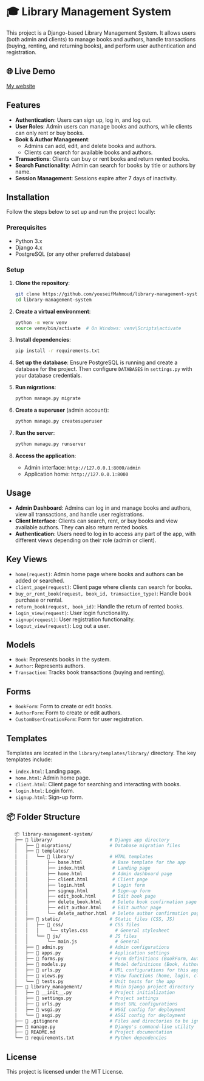 # 🎓 Library Management System

This project is a Django-based Library Management System. It allows users (both admin and clients) to manage books and authors, handle transactions (buying, renting, and returning books), and perform user authentication and registration.

## 🌐 Live Demo

[My website](https://yousefhani.pythonanywhere.com/)

## Features

- **Authentication**: Users can sign up, log in, and log out.
- **User Roles**: Admin users can manage books and authors, while clients can only rent or buy books.
- **Book & Author Management**:
  - Admins can add, edit, and delete books and authors.
  - Clients can search for available books and authors.
- **Transactions**: Clients can buy or rent books and return rented books. 
- **Search Functionality**: Admin can search for books by title or authors by name.
- **Session Management**: Sessions expire after 7 days of inactivity.

## Installation

Follow the steps below to set up and run the project locally:

### Prerequisites

- Python 3.x
- Django 4.x
- PostgreSQL (or any other preferred database)

### Setup

1. **Clone the repository**:
    ```bash
    git clone https://github.com/youseifMahmoud/library-management-system.git
    cd library-management-system
    ```

2. **Create a virtual environment**:
    ```bash
    python -m venv venv
    source venv/bin/activate  # On Windows: venv\Scripts\activate
    ```

3. **Install dependencies**:
    ```bash
    pip install -r requirements.txt
    ```

4. **Set up the database**:
    Ensure PostgreSQL is running and create a database for the project. Then configure `DATABASES` in `settings.py` with your database credentials.

5. **Run migrations**:
    ```bash
    python manage.py migrate
    ```

6. **Create a superuser** (admin account):
    ```bash
    python manage.py createsuperuser
    ```

7. **Run the server**:
    ```bash
    python manage.py runserver
    ```

8. **Access the application**:
    - Admin interface: `http://127.0.0.1:8000/admin`
    - Application home: `http://127.0.0.1:8000`

## Usage

- **Admin Dashboard**: Admins can log in and manage books and authors, view all transactions, and handle user registrations.
- **Client Interface**: Clients can search, rent, or buy books and view available authors. They can also return rented books.
- **Authentication**: Users need to log in to access any part of the app, with different views depending on their role (admin or client).

## Key Views

- `home(request)`: Admin home page where books and authors can be added or searched.
- `client_page(request)`: Client page where clients can search for books.
- `buy_or_rent_book(request, book_id, transaction_type)`: Handle book purchase or rental.
- `return_book(request, book_id)`: Handle the return of rented books.
- `login_view(request)`: User login functionality.
- `signup(request)`: User registration functionality.
- `logout_view(request)`: Log out a user.

## Models

- `Book`: Represents books in the system.
- `Author`: Represents authors.
- `Transaction`: Tracks book transactions (buying and renting).

## Forms

- `BookForm`: Form to create or edit books.
- `AuthorForm`: Form to create or edit authors.
- `CustomUserCreationForm`: Form for user registration.

## Templates

Templates are located in the `library/templates/library/` directory. The key templates include:

- `index.html`: Landing page.
- `home.html`: Admin home page.
- `client.html`: Client page for searching and interacting with books.
- `login.html`: Login form.
- `signup.html`: Sign-up form.

## 📦 Folder Structure

```bash
   📦 library-management-system/
   ├── 📁 library/                     # Django app directory
   │   ├── 📁 migrations/              # Database migration files
   │   ├── 📁 templates/
   │   │   └── 📁 library/             # HTML templates
   │   │       ├── base.html           # Base template for the app
   │   │       ├── index.html          # Landing page
   │   │       ├── home.html           # Admin dashboard page
   │   │       ├── client.html         # Client page
   │   │       ├── login.html          # Login form
   │   │       ├── signup.html         # Sign-up form
   │   │       ├── edit_book.html      # Edit book page
   │   │       ├── delete_book.html    # Delete book confirmation page
   │   │       ├── edit_author.html    # Edit author page
   │   │       └── delete_author.html  # Delete author confirmation page
   │   ├── 📁 static/                  # Static files (CSS, JS)
   │   │   ├── 📁 css/                 # CSS files
   │   │   │    └── styles.css          # General stylesheet
   │   │   └── 📁 js/                  # JS files
   │   │       └── main.js              # General 
   │   ├── 📄 admin.py                 # Admin configurations
   │   ├── 📄 apps.py                  # Application settings
   │   ├── 📄 forms.py                 # Form definitions (BookForm, AuthorForm, CustomUserCreationForm)
   │   ├── 📄 models.py                # Model definitions (Book, Author, Transaction)
   │   ├── 📄 urls.py                  # URL configurations for this app
   │   ├── 📄 views.py                 # View functions (home, login, client_page, etc.)
   │   └── 📄 tests.py                 # Unit tests for the app
   ├── 📁 library_management/          # Main Django project directory
   │   ├── 📄 __init__.py              # Project initialization
   │   ├── 📄 settings.py              # Project settings
   │   ├── 📄 urls.py                  # Root URL configurations
   │   ├── 📄 wsgi.py                  # WSGI config for deployment
   │   └── 📄 asgi.py                  # ASGI config for deployment
   ├── 📄 .gitignore                   # Files and directories to be ignored by Git
   ├── 📄 manage.py                    # Django's command-line utility
   ├── 📄 README.md                    # Project documentation
   └── 📄 requirements.txt             # Python dependencies

```

## License

This project is licensed under the MIT License.

